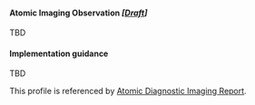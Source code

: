 #### Atomic Imaging Observation *[[Draft](http://hl7.org/fhir/r4/valueset-publication-status.html)]*
TBD

#### Implementation guidance

TBD

This profile is referenced by [Atomic Diagnostic Imaging Report](StructureDefinition/diagnosticreport-imag-atomic-1.html).